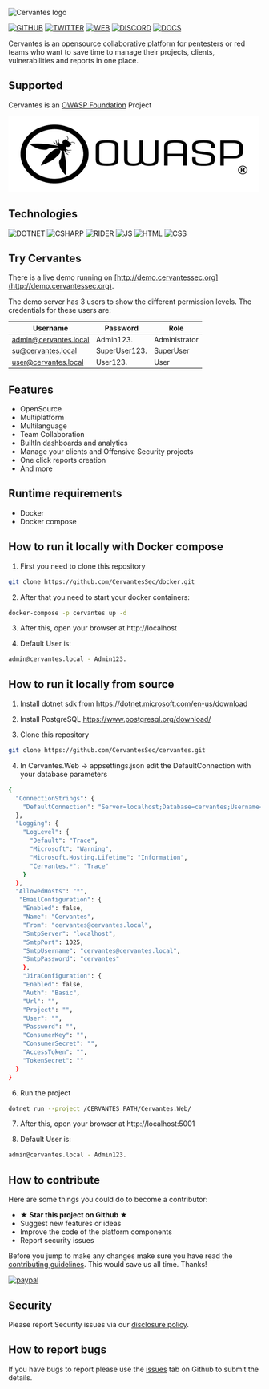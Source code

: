 ![Cervantes logo](https://raw.githubusercontent.com/CervantesSecurity/.github/main/profile/logo-horizontal2.png)

[![GITHUB](https://img.shields.io/badge/GitHub-100000?style=for-the-badge&logo=github&logoColor=white)](https://github.com/CervantesSec)
[![TWITTER](https://img.shields.io/badge/Twitter-1DA1F2?style=for-the-badge&logo=twitter&logoColor=white)](https://twitter.com/Cervantes_Sec)
[![WEB](https://img.shields.io/badge/website-000000?style=for-the-badge&logo=About.me&logoColor=white)](https://www.cervantessec.org)
[![DISCORD](https://img.shields.io/badge/Discord-7289DA?style=for-the-badge&logo=discord&logoColor=white)](https://discord.gg/BvzNjT3Qzc)
[![DOCS](https://img.shields.io/badge/-DOCS-success?style=for-the-badge&logo=readthedocs&logoColor=white)](https://docs.cervantessec.org/)

Cervantes is an opensource collaborative platform for pentesters or red teams who want to save time to manage their projects, clients, vulnerabilities and reports in one place.

## Supported

Cervantes is an [OWASP Foundation](https://owasp.org/www-project-cervantes/) Project

<img src="https://raw.githubusercontent.com/CervantesSec/.github/main/profile/owasp.png"  width="500" height="150">

## Technologies

![DOTNET](https://img.shields.io/badge/.NET-5C2D91?style=for-the-badge&logo=.net&logoColor=white)
![CSHARP](https://img.shields.io/badge/C%23-239120?style=for-the-badge&logo=c-sharp&logoColor=white)
![RIDER](https://img.shields.io/badge/Rider-000000?style=for-the-badge&logo=Rider&logoColor=white)
![JS](https://img.shields.io/badge/JavaScript-F7DF1E?style=for-the-badge&logo=javascript&logoColor=black)
![HTML](https://img.shields.io/badge/HTML5-E34F26?style=for-the-badge&logo=html5&logoColor=white)
![CSS](https://img.shields.io/badge/CSS3-1572B6?style=for-the-badge&logo=css3&logoColor=white)

## Try Cervantes 

There is a live demo running on [http://demo.cervantessec.org](http://demo.cervantessec.org).

The demo server has 3 users to show the different permission levels. The credentials for these users are:

| Username              | Password      | Role          |
|-----------------------|---------------|---------------|
| admin@cervantes.local | Admin123.     | Administrator |
| su@cervantes.local    | SuperUser123. | SuperUser     |
| user@cervantes.local  | User123.      | User          |

## Features
* OpenSource
* Multiplatform
* Multilanguage
* Team Collaboration
* BuiltIn dashboards and analytics
* Manage your clients and Offensive Security projects
* One click reports creation
* And more

## Runtime requirements

- Docker
- Docker compose

## How to run it locally with Docker compose

1. First you need to clone this repository

```sh
git clone https://github.com/CervantesSec/docker.git
```

2. After that you need to start your docker containers:

```sh
docker-compose -p cervantes up -d
```

3. After this, open your browser at http://localhost


4. Default User is:

```sh
admin@cervantes.local - Admin123.
```

## How to run it locally from source
1. Install dotnet sdk from https://dotnet.microsoft.com/en-us/download


2. Install PostgreSQL https://www.postgresql.org/download/ 


3. Clone this repository

```sh
git clone https://github.com/CervantesSec/cervantes.git
```

4. In Cervantes.Web -> appsettings.json edit the DefaultConnection with your database parameters

```sh
{
  "ConnectionStrings": {
    "DefaultConnection": "Server=localhost;Database=cervantes;Username=postgres;Password=postgres"
  },
  "Logging": {
    "LogLevel": {
      "Default": "Trace",
      "Microsoft": "Warning",
      "Microsoft.Hosting.Lifetime": "Information",
      "Cervantes.*": "Trace"
    }
  },
  "AllowedHosts": "*",
   "EmailConfiguration": {
    "Enabled": false,
    "Name": "Cervantes",
    "From": "cervantes@cervantes.local",
    "SmtpServer": "localhost",
    "SmtpPort": 1025,
    "SmtpUsername": "cervantes@cervantes.local",
    "SmtpPassword": "cervantes"
    },
    "JiraConfiguration": {
    "Enabled": false,
    "Auth": "Basic",
    "Url": "",
    "Project": "",
    "User": "",
    "Password": "",
    "ConsumerKey": "",
    "ConsumerSecret": "",
    "AccessToken": "",
    "TokenSecret": ""
  }
}
```

6. Run the project 

```sh
dotnet run --project /CERVANTES_PATH/Cervantes.Web/
```

7. After this, open your browser at http://localhost:5001


8. Default User is:

```sh
admin@cervantes.local - Admin123.
```

## How to contribute

Here are some things you could do to become a contributor:

- **★ Star this project on Github ★**
- Suggest new features or ideas
- Improve the code of the platform components
- Report security issues

Before you jump to make any changes make sure you have read the [contributing guidelines](CONTRIBUTING.md). This would save us all time. Thanks!



[![paypal](https://www.paypalobjects.com/en_US/i/btn/btn_donateCC_LG.gif)](https://www.paypal.com/donate/?hosted_button_id=YS42VF2N9GANA)

## Security

Please report Security issues via our [disclosure policy](https://github.com/CervantesSec/cervantes/blob/main/SECURITY.md).

## How to report bugs

If you have bugs to report please use the [issues](https://github.com/CervantesSec/cervantes/issues) tab on Github to submit the details.
